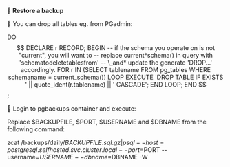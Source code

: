 **🔹 Restore a backup**

📍 You can drop all tables eg. from PGadmin:

DO $$ DECLARE
r RECORD;
BEGIN
-- if the schema you operate on is not "current", you will want to
-- replace current*schema() in query with 'schematodeletetablesfrom'
-- \_and* update the generate 'DROP...' accordingly.
FOR r IN (SELECT tablename FROM pg_tables WHERE schemaname = current_schema()) LOOP
EXECUTE 'DROP TABLE IF EXISTS ' || quote_ident(r.tablename) || ' CASCADE';
END LOOP;
END $$;

📍 Login to pgbackups container and execute:

Replace $BACKUPFILE, $PORT, $USERNAME and $DBNAME from the following command:

zcat /backups/daily/$BACKUPFILE.sql.gz | psql --host=postgresql.selfhosted.svc.cluster.local --port=$PORT --username=$USERNAME --dbname=$DBNAME -W
